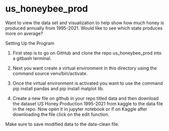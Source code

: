 # us_honeybee_prod
Want to view the data set and visualization to help show how much honey is produced annually from 1995-2021.  Would like to see which state produces more on average? 

Setting Up the Program

1) First step is to go on GitHub  and clone the repo us_honeybee_prod into a gitbash terminal.

2) Next you want create a virtual environment in this directory using the command source venv/bin/activate.

3) Once the virtual environment is activated you want to use the command pip install pandas and pip install matplot lib.

4) Create a new file on github in your repo titled data and then download the dataset US Honey Production 1995-2021 from    kaggle to the data file in the repo. Now open it in jupyter notebook or if on Kaggle after downloading the file click on the edit function. 

Make sure to save modified data to the data-clean file.


